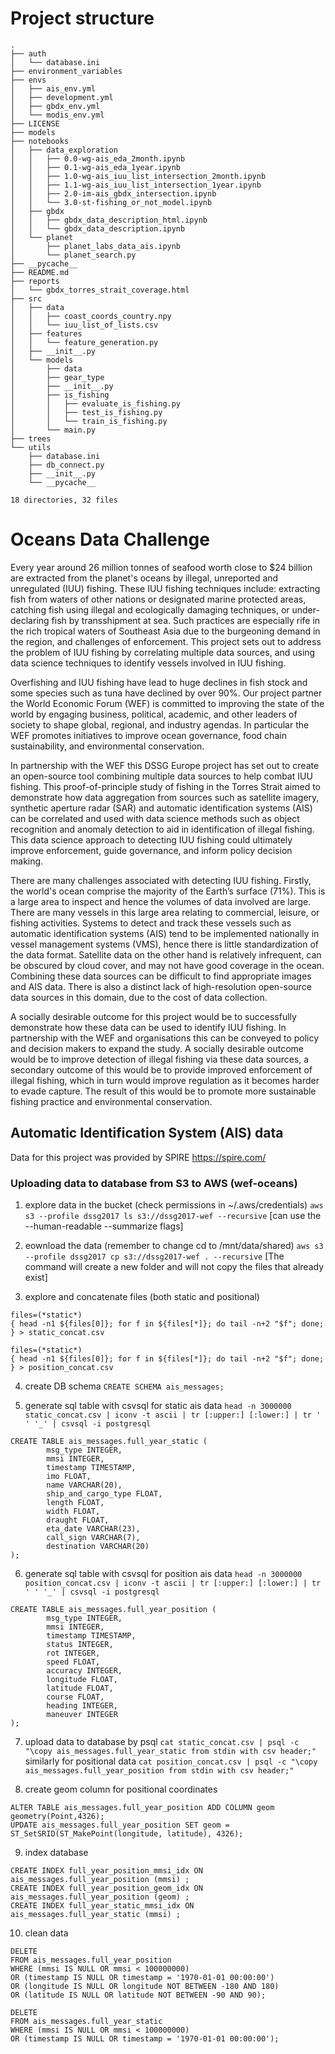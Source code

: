 # Project structure

```
.
├── auth
│   └── database.ini
├── environment_variables
├── envs
│   ├── ais_env.yml
│   ├── development.yml
│   ├── gbdx_env.yml
│   └── modis_env.yml
├── LICENSE
├── models
├── notebooks
│   ├── data_exploration
│   │   ├── 0.0-wg-ais_eda_2month.ipynb
│   │   ├── 0.1-wg-ais_eda_1year.ipynb
│   │   ├── 1.0-wg-ais_iuu_list_intersection_2month.ipynb
│   │   ├── 1.1-wg-ais_iuu_list_intersection_1year.ipynb
│   │   ├── 2.0-im-ais_gbdx_intersection.ipynb
│   │   └── 3.0-st-fishing_or_not_model.ipynb
│   ├── gbdx
│   │   ├── gbdx_data_description_html.ipynb
│   │   └── gbdx_data_description.ipynb
│   └── planet
│       ├── planet_labs_data_ais.ipynb
│       └── planet_search.py
├── __pycache__
├── README.md
├── reports
│   └── gbdx_torres_strait_coverage.html
├── src
│   ├── data
│   │   ├── coast_coords_country.npy
│   │   └── iuu_list_of_lists.csv
│   ├── features
│   │   └── feature_generation.py
│   ├── __init__.py
│   └── models
│       ├── data
│       ├── gear_type
│       ├── __init__.py
│       ├── is_fishing
│       │   ├── evaluate_is_fishing.py
│       │   ├── test_is_fishing.py
│       │   └── train_is_fishing.py
│       └── main.py
├── trees
└── utils
    ├── database.ini
    ├── db_connect.py
    ├── __init__.py
    └── __pycache__

18 directories, 32 files
```


# Oceans Data Challenge

Every year around 26 million tonnes of seafood worth close to $24 billion are extracted from the planet's oceans by illegal, unreported and unregulated (IUU) fishing. These IUU fishing techniques include: extracting fish from waters of other nations or designated marine protected areas, catching fish using illegal and ecologically damaging techniques, or under-declaring fish by transshipment at sea. Such practices are especially rife in the rich tropical waters of Southeast Asia due to the burgeoning demand in the region, and challenges of enforcement. This project sets out to address the problem of IUU fishing by correlating multiple data sources, and using data science techniques to identify vessels involved in IUU fishing.

Overfishing and IUU fishing have lead to huge declines in fish stock and some species such as tuna have declined by over 90%. Our project partner the World Economic Forum (WEF) is committed to improving the state of the world by engaging business, political, academic, and other leaders of society to shape global, regional, and industry agendas. In particular the WEF promotes initiatives to improve ocean governance, food chain sustainability, and environmental conservation.

In partnership with the WEF this DSSG Europe project has set out to create an open-source tool combining multiple data sources to help combat IUU fishing. This proof-of-principle study of fishing in the Torres Strait aimed to demonstrate how data aggregation from sources such as satellite imagery, synthetic aperture radar (SAR) and automatic identification systems (AIS) can be correlated and used with data science methods such as object recognition and anomaly detection to aid in identification of illegal fishing. This data science approach to detecting IUU fishing could ultimately improve enforcement, guide governance, and inform policy decision making.

There are many challenges associated with detecting IUU fishing. Firstly, the world's ocean comprise the majority of the Earth’s surface (71%). This is a large area to inspect and hence the volumes of data involved are large. There are many vessels in this large area relating to commercial, leisure, or fishing activities. Systems to detect and track these vessels such as automatic identification systems (AIS) tend to be implemented nationally in vessel management systems (VMS), hence there is little standardization of the data format. Satellite data on the other hand is relatively infrequent, can be obscured by cloud cover, and may not have good coverage in the ocean. Combining these data sources can be difficult to find appropriate images and AIS data. There is also a distinct lack of high-resolution open-source data sources in this domain, due to the cost of data collection. 

A socially desirable outcome for this project would be to successfully demonstrate how these data can be used to identify IUU fishing. In partnership with the WEF and organisations this can be conveyed to policy and decision makers to expand the study. A socially desirable outcome would be to improve detection of illegal fishing via these data sources, a secondary outcome of this would be to provide improved enforcement of illegal fishing, which in turn would improve regulation as it becomes harder to evade capture. The result of this would be to promote more sustainable fishing practice and environmental conservation. 

## Automatic Identification System (AIS) data
Data for this project was provided by SPIRE
https://spire.com/

### Uploading data to database from S3 to AWS (wef-oceans)

1. explore data in the bucket (check permissions in ~/.aws/credentials)
`aws s3 --profile dssg2017 ls s3://dssg2017-wef --recursive`
[can use the --human-readable --summarize flags]

2. eownload the data (remember to change cd to /mnt/data/shared)
`aws s3 --profile dssg2017 cp s3://dssg2017-wef . --recursive`
[The command will create a new folder and will not copy the files that already exist]

3. explore and concatenate files (both static and positional)
```
files=(*static*)
{ head -n1 ${files[0]}; for f in ${files[*]}; do tail -n+2 "$f"; done; } > static_concat.csv

files=(*static*)
{ head -n1 ${files[0]}; for f in ${files[*]}; do tail -n+2 "$f"; done; } > position_concat.csv
```

4. create DB schema
`CREATE SCHEMA ais_messages;`

5. generate sql table with csvsql for static ais data
`head -n 3000000 static_concat.csv | iconv -t ascii | tr [:upper:] [:lower:] | tr ' ' '_' | csvsql -i postgresql`

```
CREATE TABLE ais_messages.full_year_static (
        msg_type INTEGER, 
        mmsi INTEGER, 
        timestamp TIMESTAMP, 
        imo FLOAT, 
        name VARCHAR(20), 
        ship_and_cargo_type FLOAT, 
        length FLOAT, 
        width FLOAT, 
        draught FLOAT, 
        eta_date VARCHAR(23), 
        call_sign VARCHAR(7), 
        destination VARCHAR(20)
);
```

6. generate sql table with csvsql for position ais data
`head -n 3000000 position_concat.csv | iconv -t ascii | tr [:upper:] [:lower:] | tr ' ' '_' | csvsql -i postgresql`

```
CREATE TABLE ais_messages.full_year_position (
        msg_type INTEGER, 
        mmsi INTEGER, 
        timestamp TIMESTAMP, 
        status INTEGER, 
        rot INTEGER, 
        speed FLOAT, 
        accuracy INTEGER, 
        longitude FLOAT, 
        latitude FLOAT, 
        course FLOAT, 
        heading INTEGER, 
        maneuver INTEGER
);
```


7. upload data to database by psql
`cat static_concat.csv | psql -c "\copy ais_messages.full_year_static from stdin with csv header;"`
similarly for positional data
`cat position_concat.csv | psql -c "\copy ais_messages.full_year_position from stdin with csv header;"`

8. create geom column for positional coordinates
```
ALTER TABLE ais_messages.full_year_position ADD COLUMN geom geometry(Point,4326);
UPDATE ais_messages.full_year_position SET geom = ST_SetSRID(ST_MakePoint(longitude, latitude), 4326);
```

9. index database
```
CREATE INDEX full_year_position_mmsi_idx ON ais_messages.full_year_position (mmsi) ;
CREATE INDEX full_year_position_geom_idx ON ais_messages.full_year_position (geom) ;
CREATE INDEX full_year_static_mmsi_idx ON ais_messages.full_year_static (mmsi) ;
```

10. clean data

```
DELETE
FROM ais_messages.full_year_position
WHERE (mmsi IS NULL OR mmsi < 100000000) 
OR (timestamp IS NULL OR timestamp = '1970-01-01 00:00:00') 
OR (longitude IS NULL OR longitude NOT BETWEEN -180 AND 180)
OR (latitude IS NULL OR latitude NOT BETWEEN -90 AND 90);

```

```
DELETE
FROM ais_messages.full_year_static
WHERE (mmsi IS NULL OR mmsi < 100000000) 
OR (timestamp IS NULL OR timestamp = '1970-01-01 00:00:00');
```
